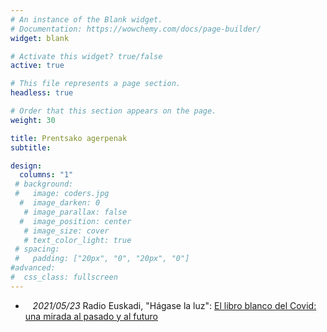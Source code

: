 ```yaml
---
# An instance of the Blank widget.
# Documentation: https://wowchemy.com/docs/page-builder/
widget: blank

# Activate this widget? true/false
active: true

# This file represents a page section.
headless: true

# Order that this section appears on the page.
weight: 30

title: Prentsako agerpenak
subtitle: 

design:
  columns: "1"
 # background:
 #   image: coders.jpg
  #  image_darken: 0
   # image_parallax: false
  #  image_position: center
   # image_size: cover
   # text_color_light: true
 # spacing:
 #   padding: ["20px", "0", "20px", "0"]
#advanced:
#  css_class: fullscreen
---
```


- <i class="fas fa-microphone-alt"></i>&nbsp;&nbsp;&nbsp;_2021/05/23_ Radio Euskadi, "Hágase la luz": [El libro blanco del Covid: una mirada al pasado y al futuro](https://www.eitb.eus/es/radio/radio-euskadi/programas/hagase-la-luz/detalle/8070839/el-libro-blanco-del-covid-mirada-al-pasado-y-al-futuro-------/) 
